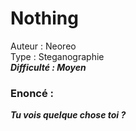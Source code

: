 # Nothing

Auteur : Neoreo  
Type : Steganographie  
***Difficulté : Moyen***

### Enoncé : 

***Tu vois quelque chose toi ?***



